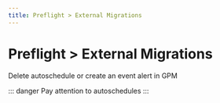 ```yaml
---
title: Preflight > External Migrations
---
```


# Preflight > External Migrations

Delete autoschedule or create an event alert in GPM

::: danger
Pay attention to autoschedules
:::

